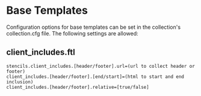 # Base Templates

Configuration options for base templates can be set in the collection's collection.cfg file. The following settings are allowed:

## client_includes.ftl

```
stencils.client_includes.[header/footer].url=(url to collect header or footer)
client_includes.[header/footer].[end/start]=(html to start and end inclusion)
client_includes.[header/footer].relative=[true/false]
```